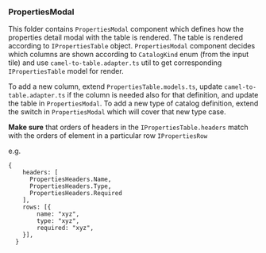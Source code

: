 ### PropertiesModal

This folder contains `PropertiesModal` component which defines how the properties detail modal with the table is rendered. The table is rendered according to `IPropertiesTable` object. `PropertiesModal` component decides which columns are shown according to `CatalogKind` enum (from the input tile) and use `camel-to-table.adapter.ts` util to get corresponding `IPropertiesTable` model for render.

To add a new column, extend `PropertiesTable.models.ts`, update `camel-to-table.adapter.ts` if the column is needed also for that definition, and update the table in `PropertiesModal`.
To add a new type of catalog definition, extend the switch in `PropertiesModal` which will cover that new type case.

__Make sure__ that orders of headers in the `IPropertiesTable.headers` match with the orders of element in a particular row `IPropertiesRow`

e.g.
```
{
    headers: [
      PropertiesHeaders.Name,
      PropertiesHeaders.Type,
      PropertiesHeaders.Required
    ],
    rows: [{
        name: "xyz",
        type: "xyz",
        required: "xyz",
    }],
  }


```
